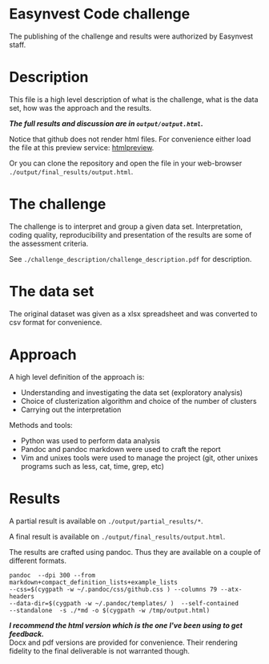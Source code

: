 # Easynvest Code challenge

The publishing of the challenge and results were authorized by Easynvest
staff.

# Description

This file is a high level description of what is the challenge, what is the
data set, how was the approach and the results.

***The full results and discussion are in `output/output.html`.***

Notice that github does not render html files. For convenience either load the
file at this preview service: [htmlpreview](http://htmlpreview.github.io/?https://github.com/fmv1992/data_sciences_challenge_01/blob/develop/output/final_results/output.html).

Or you can clone the repository and open the file in your web-browser
`./output/final_results/output.html`.

# The challenge

The challenge is to interpret and group a given data set. Interpretation,
coding quality, reproducibility and presentation of the results are some of the
assessment criteria.

See `./challenge_description/challenge_description.pdf` for description.

# The data set

The original dataset was given as a xlsx spreadsheet and was converted to csv
format for convenience.

# Approach

A high level definition of the approach is:

* Understanding and investigating the data set (exploratory analysis)
* Choice of clusterization algorithm and choice of the number of clusters
* Carrying out the interpretation

Methods and tools:

* Python was used to perform data analysis
* Pandoc and pandoc markdown were used to craft the report
* Vim and unixes tools were used to manage the project (git, other unixes
    programs such as less, cat, time, grep, etc)

# Results

A partial result is available on `./output/partial_results/*`.

A final result is available on `./output/final_results/output.html`.

The results are crafted using pandoc. Thus they are available on a couple of
different formats.

```
pandoc  --dpi 300 --from markdown+compact_definition_lists+example_lists
--css=$(cygpath -w ~/.pandoc/css/github.css ) --columns 79 --atx-headers
--data-dir=$(cygpath -w ~/.pandoc/templates/ )  --self-contained
--standalone  -s ./*md -o $(cygpath -w /tmp/output.html)
```

***I recommend the html version which is the one I've been using to get
feedback.***  
Docx and pdf versions are provided for convenience. Their rendering fidelity to
the final deliverable is not warranted though.
